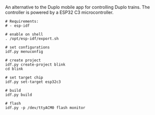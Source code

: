 An alternative to the Duplo mobile app for controlling Duplo trains.
The controller is powered by a ESP32 C3 microcontroller.


```shell
# Requirements:
# - esp-idf

# enable on shell
. /opt/esp-idf/export.sh

# set configurations
idf.py menuconfig

# create project
idf.py create-project blink
cd blink

# set target chip
idf.py set-target esp32c3

# build
idf.py build

# flash
idf.py -p /dev/ttyACM0 flash monitor
```

